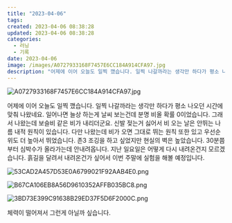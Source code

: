 ```yaml
---
title: "2023-04-06"
tags:
created: 2023-04-06 08:38:28
updated: 2023-04-06 08:38:28
categories:
  - 러닝
  - 기록
date: 2023-04-06
image: /images/A0727933168F7457E6CC184A914CFA97.jpg
description: "어제에 이어 오늘도 일찍 깼습니다. 일찍 나갈까라는 생각만 하다가 평소 나오던 시간에 맞춰 나왔네요. 일어나면 늘상 하는게 날씨 보는건데 분명 비올 확률 0이었습니다. 그래서 나왔는데 보슬비 같은 비가 내리더군요. 신발 젖는거 싫어서 비 오는 날은 안뛰는 나름 내적 원칙이 있습니다. 다"
---
```


![A0727933168F7457E6CC184A914CFA97.jpg](/images/A0727933168F7457E6CC184A914CFA97.jpg)
 
 

어제에 이어 오늘도 일찍 깼습니다. 일찍 나갈까라는 생각만 하다가 평소 나오던 시간에 맞춰 나왔네요. 일어나면 늘상 하는게 날씨 보는건데 분명 비올 확률 0이었습니다. 그래서 나왔는데 보슬비 같은 비가 내리더군요. 신발 젖는거 싫어서 비 오는 날은 안뛰는 나름 내적 원칙이 있습니다. 다만 나왔는데 비가 오면 그대로 뛰는 원칙 또한 있고 우선순위도 더 높아서 뛰었습니다. 
존3 조깅을 하고 싶었지만 현실의 벽은 높았습니다. 30분쯤부터 심박수가 올라가는데 안내려옵니다. 지난 일요일은 어떻게 다시 내려온건지 모르겠습니다. 흙길을 달려서 내려온건가 싶어서 이번 주말에 실험을 해볼 예정입니다.

 
 ![53CAD2A457D53E0A6799021F92AAB4E0.png](/images/53CAD2A457D53E0A6799021F92AAB4E0.png)
 
 

 
 ![B67CA106EB8A56D9610352AFFB035BC8.png](/images/B67CA106EB8A56D9610352AFFB035BC8.png)
 
 

 
 ![3BD73E399C91638B29ED37F5D6F2000C.png](/images/3BD73E399C91638B29ED37F5D6F2000C.png)
 
 

체력이 떨어져서 그런게 아닐까 싶습니다.
